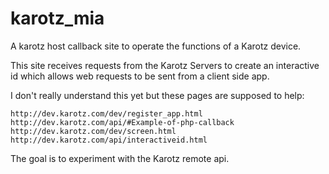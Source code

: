 karotz_mia
==========

A karotz host callback site to operate the functions of a Karotz device.

This site receives requests from the Karotz Servers to create an interactive id which allows web requests to be sent from a client side app.

I don't really understand this yet but these pages are supposed to help:

    http://dev.karotz.com/dev/register_app.html
    http://dev.karotz.com/api/#Example-of-php-callback
    http://dev.karotz.com/dev/screen.html
    http://dev.karotz.com/api/interactiveid.html

The goal is to experiment with the Karotz remote api.

